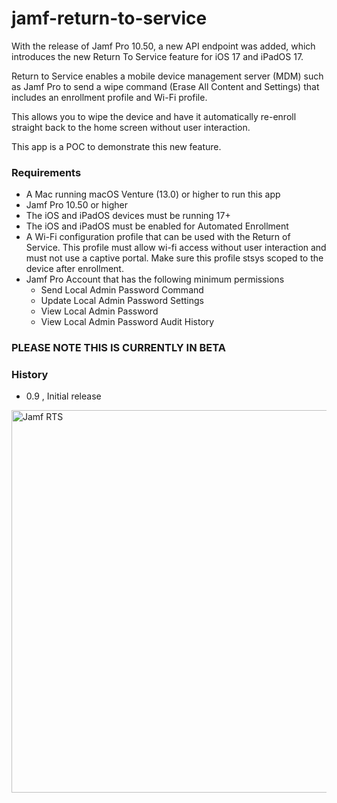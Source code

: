 # jamf-return-to-service
With the release of Jamf Pro 10.50, a new API endpoint was added, which introduces the new Return To Service feature for iOS 17 and iPadOS 17.

Return to Service enables a mobile device management server (MDM) such as Jamf Pro to send a wipe command (Erase All Content and Settings) that includes an enrollment profile and Wi-Fi profile.

This allows you to wipe the device and have it automatically re-enroll straight back to the home screen without user interaction.

This app is a POC to demonstrate this new feature.

### Requirements

- A Mac running macOS Venture (13.0) or higher to run this app
- Jamf Pro 10.50 or higher
- The iOS and iPadOS devices must be running 17+
- The iOS and iPadOS must be enabled for Automated Enrollment
- A Wi-Fi configuration profile that can be used with the Return of Service. This profile must allow wi-fi access without user interaction and must not use a captive portal. Make sure this profile stsys scoped to the device after enrollment.
- Jamf Pro Account that has the following minimum permissions
  - Send Local Admin Password Command
  - Update Local Admin Password Settings
  - View Local Admin Password
  - View Local Admin Password Audit History

### PLEASE NOTE THIS IS CURRENTLY IN BETA

### History

- 0.9 , Initial release


<img width="612" alt="Jamf RTS" src="https://github.com/red5coder/jamf-return-to-service/assets/29920386/753fa120-91b1-490c-93e7-6258a6e2ec5c">

